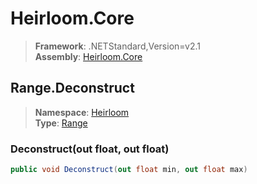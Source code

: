 # Heirloom.Core

> **Framework**: .NETStandard,Version=v2.1  
> **Assembly**: [Heirloom.Core][0]  

## Range.Deconstruct

> **Namespace**: [Heirloom][0]  
> **Type**: [Range][1]  

### Deconstruct(out float, out float)

```cs
public void Deconstruct(out float min, out float max)
```

[0]: ../Heirloom.Core.md
[1]: Heirloom.Range.md
